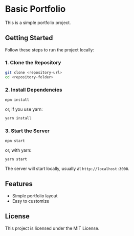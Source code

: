 # Basic Portfolio

This is a simple portfolio project.

## Getting Started

Follow these steps to run the project locally:

### 1. Clone the Repository

```bash
git clone <repository-url>
cd <repository-folder>
```

### 2. Install Dependencies

```bash
npm install
```

or, if you use yarn:

```bash
yarn install
```

### 3. Start the Server

```bash
npm start
```

or, with yarn:

```bash
yarn start
```

The server will start locally, usually at `http://localhost:3000`.

## Features

- Simple portfolio layout
- Easy to customize

## License

This project is licensed under the MIT License.